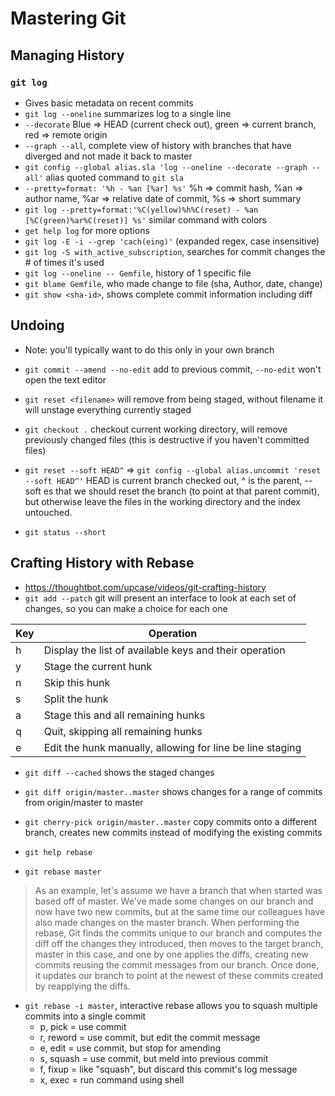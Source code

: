 # Mastering Git

## Managing History

### `git log`
* Gives basic metadata on recent commits
* `git log --oneline` summarizes log to a single line
* `--decorate` Blue => HEAD (current check out), green => current branch, red => remote origin
* `--graph --all`, complete view of history with branches that have diverged and not made it back to master
* `git config --global alias.sla 'log --oneline --decorate --graph --all'` alias quoted command to `git sla`
* `--pretty=format: '%h - %an [%ar] %s'` %h => commit hash, %an => author name, %ar => relative date of commit, %s => short summary
* `git log --pretty=format:'%C(yellow)%h%C(reset) - %an [%C(green)%ar%C(reset)] %s'` similar command with colors
* `get help log` for more options
* `git log -E -i --grep 'cach(eing)'` (expanded regex, case insensitive)
* `git log -S with_active_subscription`, searches for commit changes the # of times it's used
* `git log --oneline -- Gemfile`, history of 1 specific file
* `git blame Gemfile`, who made change to file (sha, Author, date, change)
* `git show <sha-id>`, shows complete commit information including diff 

## Undoing
* Note: you'll typically want to do this only in your own branch

* `git commit --amend --no-edit` add to previous commit, `--no-edit` won't open the text editor
* `git reset <filename>` will remove <filename> from being staged, without filename it will unstage everything currently staged
* `git checkout .` checkout current working directory, will remove previously changed files (this is destructive if you haven't committed files)
* `git reset --soft HEAD^` => `git config --global alias.uncommit 'reset --soft HEAD^'` HEAD is current branch checked out, ^ is the parent, --soft es that we should reset the branch (to point at that parent commit), but otherwise leave the files in the working directory and the index untouched.
* `git status --short`

## Crafting History with Rebase
* https://thoughtbot.com/upcase/videos/git-crafting-history
* `git add --patch` git will present an interface to look at each set of changes, so you can make a choice for each one

Key	| Operation
--- | ---
h |	Display the list of available keys and their operation
y |	Stage the current hunk
n |	Skip this hunk
s |	Split the hunk
a |	Stage this and all remaining hunks
q |	Quit, skipping all remaining hunks
e |	Edit the hunk manually, allowing for line be line staging

* `git diff --cached` shows the staged changes
* `git diff origin/master..master` shows changes for a range of commits from origin/master to master
* `git cherry-pick origin/master..master` copy commits onto a different branch, creates new commits instead of modifying the existing commits

* `git help rebase`
* `git rebase master`
> As an example, let's assume we have a branch that when started was based off of
> master. We've made some changes on our branch and now have two new commits, but
> at the same time our colleagues have also made changes on the master branch.
> When performing the rebase, Git finds the commits unique to our branch and
> computes the diff off the changes they introduced, then moves to the target
> branch, master in this case, and one by one applies the diffs, creating new
> commits reusing the commit messages from our branch. Once done, it updates our
> branch to point at the newest of these commits created by reapplying the diffs.

* `git rebase -i master`, interactive rebase allows you to squash multiple commits into a single commit
  * p, pick = use commit
  * r, reword = use commit, but edit the commit message
  * e, edit = use commit, but stop for amending
  * s, squash = use commit, but meld into previous commit
  * f, fixup = like "squash", but discard this commit's log message
  * x, exec = run command using shell
